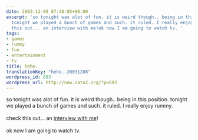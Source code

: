 ```yaml
---
date: 2003-12-08 07:48:05+00:00
excerpt: 'so tonight was alot of fun. it is weird though.. being in this position.
  tonight we played a bunch of games and such. it ruled. I really enjoy rummy. check
  this out... an interview with me!ok now I am going to watch tv. '
tags:
- games
- rummy
- fun
- entertainment
- tv
title: hehe.
translationKey: "hehe.-20031208"
wordpress_id: 693
wordpress_url: http://new.nata2.org/?p=693
---
```


so tonight was alot of fun. it is weird though.. being in this position. tonight we played a bunch of games and such. it ruled. I really enjoy rummy. <Br><br/>check this out... an <a href="http://www.heroshomework.com/interviews/nata2.html">interview with me</a>!<Br><br/>ok now I am going to watch tv.